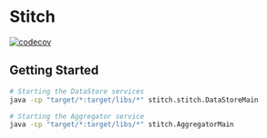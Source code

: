 # Stitch
[![codecov](https://codecov.io/gh/dylanturn/stitch/branch/master/graph/badge.svg?token=NgOqPNFeUY)](https://codecov.io/gh/dylanturn/stitch)

## Getting Started
```bash
# Starting the DataStore services
java -cp "target/*:target/libs/*" stitch.stitch.DataStoreMain
```

```bash
# Starting the Aggregator service
java -cp "target/*:target/libs/*" stitch.AggregatorMain
```

